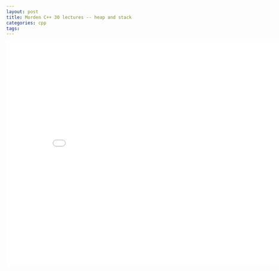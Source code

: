 ```yaml
---
layout: post
title: Morden C++ 30 lectures -- heap and stack
categories: cpp
tags:
---
```


<center><embed src="/pdfs/posts/Modern cpp 30 lectures — heap and stack.pdf" width="850" height="600"></center>
